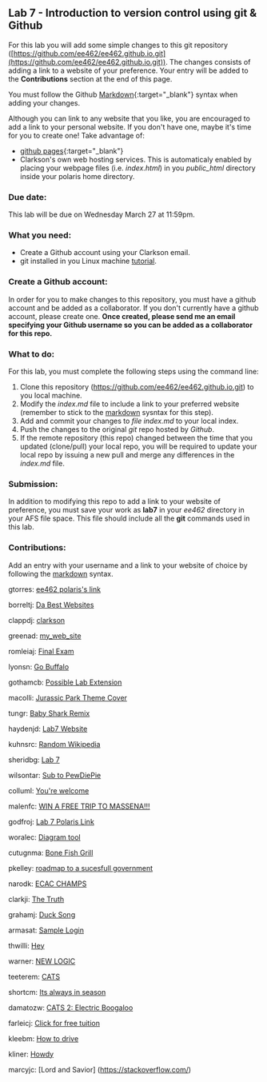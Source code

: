 <!-- # Hello World of EE462 -->
<!-- This is your proof of submission to lab 7 -->



## Lab 7 - Introduction to version control using git & Github
For this lab you will add some simple changes to this git repository ([https://github.com/ee462/ee462.github.io.git](https://github.com/ee462/ee462.github.io.git)).
The changes consists of adding a link to a website of your preference. Your entry will be added to the **Contributions** section at the end of this page.

You must follow the Github [Markdown](https://guides.github.com/features/mastering-markdown/){:target="_blank"} syntax when adding your changes.

Although you can link to any website that you like, you are encouraged to add a link to your personal website. If you don't have one, maybe it's time for you to create one! Take advantage of: 
* [github pages](https://pages.github.com/){:target="_blank"}
* Clarkson's own web hosting services. This is automaticaly enabled by placing your webpage files (i.e. _index.html_) in you *public_html* directory inside your polaris home directory.

### Due date:
This lab will be due on Wednesday March 27 at 11:59pm.

### What you need:
* Create a Github account using your Clarkson email.
* git installed in you Linux machine [tutorial](https://git-scm.com/book/en/v2/Getting-Started-Installing-Git).

### Create a Github account:
In order for you to make changes to this repository, you must have a github account and be added as a collaborator. If you don't currently have a github account, please create one.
**Once created, please send me an email specifying your Github username so you can be added as a collaborator for this repo.** 

### What to do:
For this lab, you must complete the following steps using the command line:
1. Clone this repository (https://github.com/ee462/ee462.github.io.git) to you local machine.
2. Modify the *index.md* file to include a link to your preferred website (remember to stick to the [markdown](https://guides.github.com/features/mastering-markdown/) sysntax for this step).
3. Add and commit your changes to *file index.md* to your local index.
4. Push the changes to the original *git* repo hosted by *Github*.
5. If the remote repository (this repo) changed between the time that you updated (clone/pull) your local repo, you will be required to update your local repo by issuing a new pull and merge any differences in the _index.md_ file.

### Submission:
In addition to modifying this repo to add a link to your website of preference, you must save your work as **lab7** in your _ee462_ directory in your AFS file space. This file should include all the **git** commands used in this lab.


### Contributions:
Add an entry with your username and a link to your website of choice by following the [markdown](https://guides.github.com/features/mastering-markdown/) syntax.

gtorres: [ee462 polaris's link](https://people.clarkson.edu/~ee462) 

borreltj: [Da Best Websites](https://people.clarkson.edu/~borreltj) 

clappdj: [clarkson](https://clarkson.edu)

greenad: [my_web_site](https://people.clarkson.edu/~greenad/)

romleiaj: [Final Exam](https://www.youtube.com/watch?v=oHg5SJYRHA0)

lyonsn: [Go Buffalo](https://www.barstoolsports.com/draft_josh_allen/)
 
gothamcb: [Possible Lab Extension](https://www.youtube.com/watch?v=y6120QOlsfU)

macolli: [Jurassic Park Theme Cover](https://youtu.be/GI_P3UtZXAA)

tungr: [Baby Shark Remix](https://www.youtube.com/watch?v=NEos1DFp5sw)

haydenjd: [Lab7 Website](http://people.clarkson.edu/~haydenjd)

kuhnsrc: [Random Wikipedia](https://en.wikipedia.org/wiki/Special:Random)

sheridbg: [Lab 7](https://www.youtube.com/watch?v=KlLMlJ2tDkg)

wilsontar: [Sub to PewDiePie](https://www.youtube.com/watch?v=6Dh-RL__uN4)

colluml: [You're welcome](https://youtu.be/IxEIQQkhyeI)

malenfc: [WIN A FREE TRIP TO MASSENA!!!](https://www.youtube.com/watch?v=dQw4w9WgXcQ)

godfroj: [Lab 7 Polaris Link](https://people.clarkson.edu/~godfroj/)

woralec: [Diagram tool](https://www.draw.io)

cutugnma: [Bone Fish Grill](https://www.bonefishgrill.com/)

pkelley: [roadmap to a sucesfull government](https://www.donaldjtrump.com/get-involved/)

narodk: [ECAC CHAMPS](https://www.ecachockey.com/men/2018-19/Game_Stories/20190323_-_Clarkson_vs._Cornell)

clarkji: [The Truth](http://timecube.2enp.com/)

grahamj: [Duck Song](https://www.youtube.com/watch?v=MtN1YnoL46Q)

armasat: [Sample Login](https://people.clarkson.edu/~armasat/altLogin.html)

thwilli: [Hey](https://www.youtube.com/watch?v=ZZ5LpwO-An4)

warner: [NEW LOGIC](https://youtu.be/n7qCZe-VxUA)

teeterem: [CATS](https://www.vetstreet.com/cats/)

shortcm: [Its always in season](https://www.youtube.com/watch?v=q6-ZGAGcJrk)

damatozw: [CATS 2: Electric Boogaloo](https://http.cat/)

farleicj: [Click for free tuition](https://www.youtube.com/watch?v=dQw4w9WgXcQ)

kleebm: [How to drive](https://www.youtube.com/watch?v=6oymx7wBmjw)

kliner: [Howdy](https://imgur.com/gallery/ZHJQ94p)

marcyjc: [Lord and Savior] (https://stackoverflow.com/)
